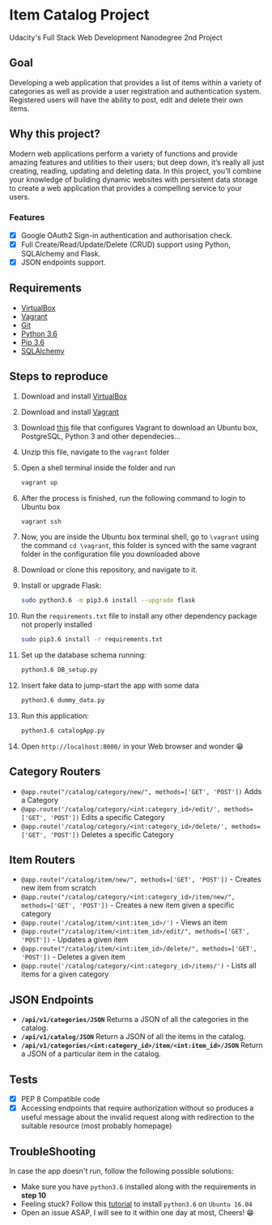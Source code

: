 # Item Catalog Project
Udacity's Full Stack Web Development Nanodegree 2nd Project

## Goal
Developing a web application that provides a list of items within a variety of categories as well as provide a user registration and authentication system. Registered users will have the ability to post, edit and delete their own items.

## Why this project?
Modern web applications perform a variety of functions and provide amazing features and utilities to their users; but deep down, it’s really all just creating, reading, updating and deleting data. In this project, you’ll combine your knowledge of building dynamic websites with persistent data storage to create a web application that provides a compelling service to your users.

### Features
- [x] Google OAuth2 Sign-in authentication and authorisation check.
- [x] Full Create/Read/Update/Delete (CRUD) support using Python, SQLAlchemy and Flask.
- [x] JSON endpoints support.

## Requirements

* [VirtualBox](https://www.virtualbox.org/wiki/Downloads)
* [Vagrant](https://www.vagrantup.com/downloads.html)
* [Git](https://git-scm.com/download)
* [Python 3.6](https://www.python.org/downloads/)
* [Pip 3.6](https://pip.pypa.io/en/stable/installing/)
* [SQLAlchemy](https://github.com/sqlalchemy/sqlalchemy/)

## Steps to reproduce

1) Download and install [VirtualBox](https://www.virtualbox.org/wiki/Downloads)
2) Download and install [Vagrant](https://www.vagrantup.com/downloads.html)
3) Download [this](https://s3.amazonaws.com/video.udacity-data.com/topher/2018/April/5acfbfa3_fsnd-virtual-machine/fsnd-virtual-machine.zip) file that configures Vagrant to download an Ubuntu box, PostgreSQL, Python 3 and other dependecies...
4) Unzip this file, navigate to the `vagrant` folder
5) Open a shell terminal inside the folder and run
    ```bash 
    vagrant up
    ```
6) After the process is finished, run the following command to login to Ubuntu box
    ```bash
    vagrant ssh
    ```
7) Now, you are inside the Ubuntu box terminal shell, go to `\vagrant` using the command `cd \vagrant`, this folder is synced with the same vagrant folder in the configuration file you downloaded above

8) Download or clone this repository, and navigate to it.

9) Install or upgrade Flask:
    ```bash
    sudo python3.6 -m pip3.6 install --upgrade flask
    ```
10) Run the `requirements.txt` file to install any other dependency package not properly installed 
    ```bash
    sudo pip3.6 install -r requirements.txt
    ```
11. Set up the database schema running:
    ```bash
    python3.6 DB_setup.py
    ```
12. Insert fake data to jump-start the app with some data
    ```bash
    python3.6 dummy_data.py
    ```
13. Run this application:
    ```bash
    python3.6 catalogApp.py
    ```
14. Open `http://localhost:8000/` in your Web browser and wonder :grin:

## Category Routers

* `@app.route("/catalog/category/new/", methods=['GET', 'POST'])` Adds a Category
* `@app.route('/catalog/category/<int:category_id>/edit/', methods=['GET', 'POST'])` Edits a specific Category
* `@app.route('/catalog/category/<int:category_id>/delete/', methods=['GET', 'POST'])` Deletes a specific Category

## Item Routers

* `@app.route("/catalog/item/new/", methods=['GET', 'POST'])` - Creates new item from scratch
* `@app.route("/catalog/category/<int:category_id>/item/new/", methods=['GET', 'POST'])` - Creates a new item given a specific category 
* `@app.route('/catalog/item/<int:item_id>/')` - Views an item
* `@app.route("/catalog/item/<int:item_id>/edit/", methods=['GET', 'POST'])` - Updates a given item
* `@app.route("/catalog/item/<int:item_id>/delete/", methods=['GET', 'POST'])` - Deletes a given item
* `@app.route('/catalog/category/<int:category_id>/items/')` - Lists all items for a given category

## JSON Endpoints
* **`/api/v1/categories/JSON`** Returns a JSON of all the categories in the catalog.
* **`/api/v1/catalog/JSON`** Return a JSON of all the items in the catalog.
* **`/api/v1/categories/<int:category_id>/item/<int:item_id>/JSON`** Return a JSON of a particular item in the catalog.

## Tests
- [x] PEP 8 Compatible code
- [x] Accessing endpoints that require authorization without so produces a useful message about the invalid request along with redirection to the suitable resource (most probably homepage)

## TroubleShooting
In case the app doesn't run, follow the following possible solutions:
- Make sure you have `python3.6` installed along with the requirements in **step 10**
- Feeling stuck? Follow this [tutorial](https://www.rosehosting.com/blog/how-to-install-python-3-6-on-ubuntu-16-04/) to install `python3.6` on `Ubuntu 16.04`
- Open an issue ASAP, I will see to it within one day at most, Cheers! :grin:
